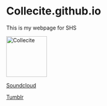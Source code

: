 # Collecite.github.io

This is my webpage for SHS

<img src="https://i1.sndcdn.com/avatars-000236812860-2macn7-t200x200.jpg" alt="Collecite" width="108" height="108">
<p><a href="Soundclous.com/collecite">Soundcloud</a></p>
  <p><a href="collecite.tumblr.com">Tumblr</a></p>
